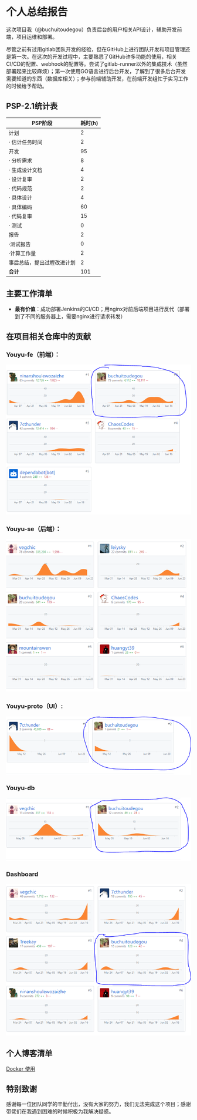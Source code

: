 # 个人总结报告

这次项目我（@buchuitoudegou）负责后台的用户相关API设计，辅助开发前端，项目运维和部署。

尽管之前有过用gitlab团队开发的经验，但在GitHub上进行团队开发和项目管理还是第一次。在这次的开发过程中，主要熟悉了GitHub许多功能的使用，相关CI/CD的配置、webhook的配置等。尝试了gitlab-runner以外的集成技术（虽然部署起来比较麻烦）；第一次使用GO语言进行后台开发，了解到了很多后台开发需要知道的东西（数据库相关）；参与前端辅助开发，在前端开发组忙于实习工作的时候给予帮助。

## PSP-2.1统计表

| PSP阶段                    | 耗时(h) |
| -------------------------- | ------- |
| 计划                       | 2       |
| · 估计任务时间             | 2       |
| 开发                       | 95      |
| · 分析需求                 | 8       |
| · 生成设计文档             | 4       |
| · 设计复审                 | 2       |
| · 代码规范                 | 2       |
| · 具体设计                 | 4       |
| · 具体编码                 | 60      |
| · 代码复审                 | 15      |
| · 测试                     | 0       |
| 报告                       | 2       |
| ·测试报告                  | 0       |
| ·计算工作量                | 2       |
| 事后总结，提出过程改进计划 | 2       |
| **合计**                   | 101     |

## 主要工作清单
* **最有价值**：成功部署Jenkins的CI/CD；用nginx对前后端项目进行反代（部署到了不同的服务器上，需要nginx进行请求转发）

## 在项目相关仓库中的贡献
### Youyu-fe（前端）：
![front-end-contribution](../assets/images/16340150-fe.png)

### Youyu-se（后端）：
![back-end-contribution](../assets/images/16340150-se.png)

### Youyu-proto（UI）:
![proto-contribution](../assets/images/16340150-proto.png)

### Youyu-db
![db-contribution](../assets/images/16340150-db.png)


### Dashboard
![dashboard-contribution](../assets/images/16340150-dashboard.png)


## 个人博客清单
[Docker 使用](https://github.com/buchuitoudegou/Note/blob/master/se/how%20to%20use%20docker.md)

## 特别致谢
感谢每一位团队同学的辛勤付出，没有大家的努力，我们无法完成这个项目；感谢带佬们在我遇到困难的时候积极为我解决疑惑。